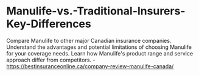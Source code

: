 # Manulife-vs.-Traditional-Insurers-Key-Differences
Compare Manulife to other major Canadian insurance companies. Understand the advantages and potential limitations of choosing Manulife for your coverage needs. Learn how Manulife's product range and service approach differ from competitors. - https://bestinsuranceonline.ca/company-review-manulife-canada/
